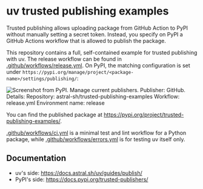 # uv trusted publishing examples

Trusted publishing allows uploading package from GitHub Action to PyPI without
manually setting a secret token. Instead, you specify on PyPI a GitHub Actions
workflow that is allowed to publish the package.

This repository contains a full, self-contained example for trusted publishing
with uv. The release workflow can be found in
[.github/workflows/release.yml](.github/workflows/release.yml). On PyPI, the
matching configuration is set under
`https://pypi.org/manage/project/<package-name>/settings/publishing/`:

![Screenshot from PyPI.
Manage current publishers.
Publisher: GitHub.
Details:
Repository: astral-sh/trusted-publishing-examples
Workflow: release.yml
Environment name: release](data/trusted-publishing-config-pypi.png)

You can find the published package at
https://pypi.org/project/trusted-publishing-examples/.

[.github/workflows/ci.yml](.github/workflows/ci.yml) is a minimal test and lint
workflow for a Python package, while
[.github/workflows/errors.yml](.github/workflows/errors.yml) is for testing uv
itself only.

## Documentation

- uv's side: https://docs.astral.sh/uv/guides/publish/
- PyPI's side: https://docs.pypi.org/trusted-publishers/
